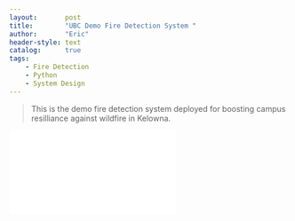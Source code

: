 ```yaml
---
layout:       post
title:        "UBC Demo Fire Detection System "
author:       "Eric"
header-style: text
catalog:      true
tags:
    - Fire Detection
    - Python
    - System Design
---
```


> This is the demo fire detection system deployed for boosting campus resilliance against wildfire in Kelowna.

![Demo](/img/fire-pro/fire-project-deploy.drawio-dashboard1.pdf)